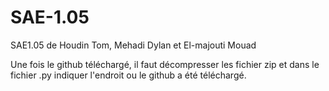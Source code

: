 # SAE-1.05
SAE1.05 de Houdin Tom, Mehadi Dylan et El-majouti Mouad 

Une fois le github téléchargé, il faut décompresser les fichier zip et dans le fichier .py indiquer l'endroit ou le github a été téléchargé.
